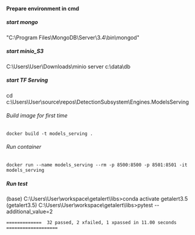 #### Prepare environment in cmd
##### start mongo
"C:\Program Files\MongoDB\Server\3.4\bin\mongod"

##### start minio_S3

C:\Users\User\Downloads\minio server c:\data\db

##### start TF Serving
cd c:\Users\User\source\repos\DetectionSubsystem\Engines.ModelsServing

###### Build image for first time

    docker build -t models_serving .

###### Run container

    docker run --name models_serving --rm -p 8500:8500 -p 8501:8501 -it models_serving

##### Run test
(base) C:\Users\User\workspace\getalert\libs>conda activate getalert3.5
(getalert3.5) C:\Users\User\workspace\getalert\libs>pytest --additional_value=2

```
=============  32 passed, 2 xfailed, 1 xpassed in 11.00 seconds ===================
```
